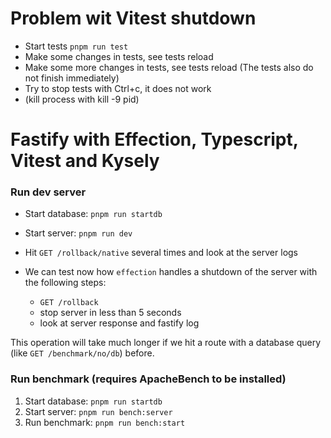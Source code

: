 # Problem wit Vitest shutdown

- Start tests `pnpm run test`
- Make some changes in tests, see tests reload
- Make some more changes in tests, see tests reload
  (The tests also do not finish immediately)
- Try to stop tests with Ctrl+c, it does not work
- (kill process with kill -9 pid)

# Fastify with Effection, Typescript, Vitest and Kysely

### Run dev server
- Start database: `pnpm run startdb`
- Start server: `pnpm run dev`
- Hit `GET /rollback/native` several times and look at the server logs

- We can test now how `effection` handles a shutdown of the server with the following steps:
  - `GET /rollback`
  - stop server in less than 5 seconds
  - look at server response and fastify log

This operation will take much longer if we hit a route with a 
database query (like `GET /benchmark/no/db`) before.

### Run benchmark (requires ApacheBench to be installed)

1. Start database: `pnpm run startdb`
2. Start server: `pnpm run bench:server`
3. Run benchmark: `pnpm run bench:start`
